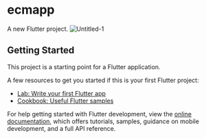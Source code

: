 # ecmapp

A new Flutter project.
![Untitled-1](https://user-images.githubusercontent.com/52097871/199217350-89515637-1292-454c-bfea-7d5049c6d198.jpg)
## Getting Started

This project is a starting point for a Flutter application.

A few resources to get you started if this is your first Flutter project:

- [Lab: Write your first Flutter app](https://docs.flutter.dev/get-started/codelab)
- [Cookbook: Useful Flutter samples](https://docs.flutter.dev/cookbook)

For help getting started with Flutter development, view the
[online documentation](https://docs.flutter.dev/), which offers tutorials,
samples, guidance on mobile development, and a full API reference.
